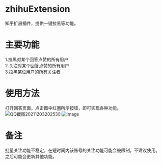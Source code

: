 # zhihuExtension
知乎扩展插件，提供一键拉黑等功能。
# 主要功能
1.拉黑对某个回答点赞的所有用户  
2.关注对某个回答点赞的所有用户  
3.拉黑某位用户的所有关注者
# 使用方法
打开回答页面，点击图中红圈所示按钮，即可实现各种功能。
![QQ截图20211203202530](https://user-images.githubusercontent.com/73088281/144602650-ad0b34ea-f08d-44ae-9bd0-2a65dabe7433.png)
![image](https://user-images.githubusercontent.com/73088281/144602757-af3d1a97-6ce7-4aac-83aa-073ffa23e4b0.png)

# 备注
批量关注功能不稳定，在短时间内该账号的关注功能可能会被限制，不建议使用。  
之后可能会更新其他功能。
